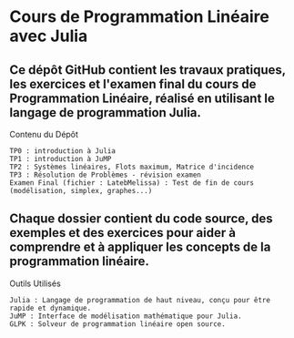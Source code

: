 # Cours de Programmation Linéaire avec Julia

## Ce dépôt GitHub contient les travaux pratiques, les exercices et l'examen final du cours de Programmation Linéaire, réalisé en utilisant le langage de programmation Julia.
Contenu du Dépôt

    TP0 : introduction à Julia
    TP1 : introduction à JuMP
    TP2 : Systèmes linéaires, Flots maximum, Matrice d'incidence
    TP3 : Résolution de Problèmes - révision examen
    Examen Final (fichier : LatebMelissa) : Test de fin de cours (modélisation, simplex, graphes...)

## Chaque dossier contient du code source, des exemples et des exercices pour aider à comprendre et à appliquer les concepts de la programmation linéaire.
Outils Utilisés

    Julia : Langage de programmation de haut niveau, conçu pour être rapide et dynamique.
    JuMP : Interface de modélisation mathématique pour Julia.
    GLPK : Solveur de programmation linéaire open source.
